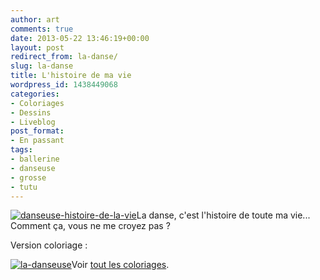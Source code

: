 ```yaml
---
author: art
comments: true
date: 2013-05-22 13:46:19+00:00
layout: post
redirect_from: la-danse/
slug: la-danse
title: L'histoire de ma vie
wordpress_id: 1438449068
categories:
- Coloriages
- Dessins
- Liveblog
post_format:
- En passant
tags:
- ballerine
- danseuse
- grosse
- tutu
---
```


[![danseuse-histoire-de-la-vie](https://static.irz.fr/2013/05/danseuse-histoire-de-la-vie-640x619.png)](https://static.irz.fr/2013/05/danseuse-histoire-de-la-vie.png)<!-- more -->La danse, c'est l'histoire de toute ma vie... Comment ça, vous ne me croyez pas ?

Version coloriage :

[![la-danseuse](https://static.irz.fr/2013/05/la-danseuse.png)](https://static.irz.fr/2013/05/la-danseuse.png)Voir [tout les coloriages](https://irz.fr/coloriages).
